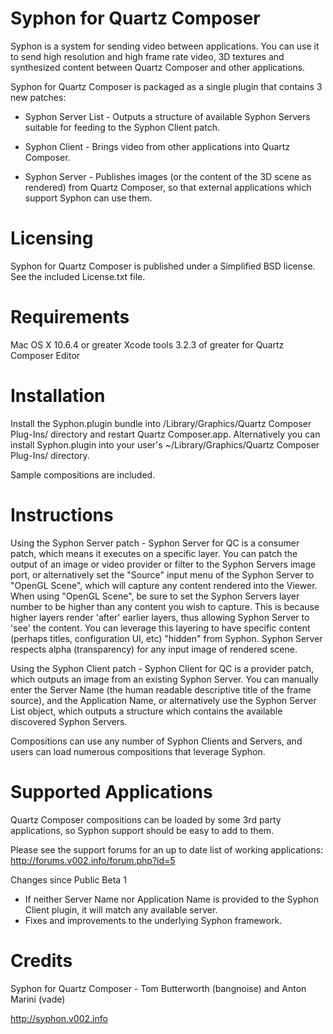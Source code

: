 Syphon for Quartz Composer
===============

Syphon is a system for sending video between applications. You can use it to send high resolution and high frame rate video, 3D textures and synthesized content between Quartz Composer and other applications.

Syphon for Quartz Composer is packaged as a single plugin that contains 3 new patches:

* Syphon Server List - Outputs a structure of available Syphon Servers suitable for feeding to the Syphon Client patch. 

* Syphon Client - Brings video from other applications into Quartz Composer.

* Syphon Server - Publishes images (or the content of the 3D scene as rendered) from Quartz Composer, so that external applications which support Syphon can use them.

Licensing
===============

Syphon for Quartz Composer is published under a Simplified BSD license. See the included License.txt file.

Requirements
===============

Mac OS X 10.6.4 or greater
Xcode tools 3.2.3 of greater for Quartz Composer Editor
 
Installation
===============

Install the Syphon.plugin bundle into /Library/Graphics/Quartz Composer Plug-Ins/ directory and restart Quartz Composer.app. Alternatively you can install Syphon.plugin into your user's ~/Library/Graphics/Quartz Composer Plug-Ins/ directory.

Sample compositions are included.

Instructions
===============

Using the Syphon Server patch - Syphon Server for QC is a consumer patch, which means it executes on a specific layer. You can patch the output of an image or video provider or  filter to the Syphon Servers image port, or alternatively set the "Source" input menu of the Syphon Server to "OpenGL Scene", which will capture any content rendered into the Viewer. When using "OpenGL Scene", be sure to set the Syphon Servers layer number to be higher than any content you wish to capture. This is because higher layers render 'after' earlier layers, thus allowing Syphon Server to 'see' the content. You can leverage this layering to have specific content (perhaps titles, configuration UI, etc) "hidden" from Syphon. Syphon Server respects alpha (transparency) for any input image of rendered scene.

Using the Syphon Client patch - Syphon Client for QC is a provider patch, which outputs an image from an existing Syphon Server. You can manually enter the Server Name (the human readable descriptive title of the frame source), and the Application Name, or alternatively use the Syphon Server List object, which outputs a structure which contains the available discovered Syphon Servers. 

Compositions can use any number of Syphon Clients and Servers, and users can load numerous compositions that leverage Syphon.

Supported Applications
===============

Quartz Composer compositions can be loaded by some 3rd party applications, so Syphon support should be easy to add to them.

Please see the support forums for an up to date list of working applications: http://forums.v002.info/forum.php?id=5

Changes since Public Beta 1
- If neither Server Name nor Application Name is provided to the Syphon Client plugin, it will match any available server.
- Fixes and improvements to the underlying Syphon framework.

Credits
===============

Syphon for Quartz Composer - Tom Butterworth (bangnoise) and Anton Marini (vade)

http://syphon.v002.info